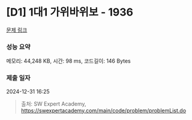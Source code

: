 # [D1] 1대1 가위바위보 - 1936 

[문제 링크](https://swexpertacademy.com/main/code/problem/problemDetail.do?contestProbId=AV5PjKXKALcDFAUq) 

### 성능 요약

메모리: 44,248 KB, 시간: 98 ms, 코드길이: 146 Bytes

### 제출 일자

2024-12-31 16:25



> 출처: SW Expert Academy, https://swexpertacademy.com/main/code/problem/problemList.do